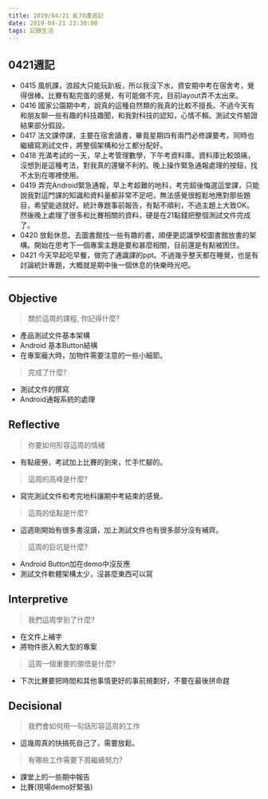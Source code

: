 ```yaml
---
title: 2019/04/21 亂78遭週記
date: 2019-04-21 23:30:00
tags: 記錄生活
---
```

## **0421週記**

- 0415 風帆課，浪超大只能玩趴板，所以我沒下水，資安期中考在宿舍考，覺得很棒。比賽有點完蛋的感覺，有可能做不完，目前layout弄不太出來。
- 0416 國家公園期中考，說真的這種自然類的我真的比較不擅長。不過今天有和朋友聊一些有趣的科技趣聞，和我對科技的認知，心情不賴。測試文件驗證結果部分假設。
- 0417 法文課停課，主要在宿舍讀書，畢竟星期四有兩門必修課要考。同時也繼續寫測試文件，將整個架構和分工都分配好。
- 0418 充滿考試的一天，早上考管理數學，下午考資料庫。資料庫比較頭痛，沒想到是這種考法，對我真的還蠻不利的。晚上操作緊急通報處理的按鈕，找不太到在哪裡使用。
- 0419 弄完Android緊急通報，早上考超難的地科，考完超後悔選這堂課，只能說我對這門課的知識和資料量都非常不足吧，無法感覺很輕鬆地應對那些題目，希望能過就好。統計專題事前報告，有點不順利，不過主題上大致OK。然後晚上處理了很多和比賽相關的資料，硬是在21點錢把整個測試文件完成了。
- 0420 放鬆休息。去圖書館找一些有趣的書，順便更認識學校圖書館放書的架構。開始在思考下一個專案主題是要和甚麼相關，目前還是有點被困住。
- 0421 今天早起吃早餐，做完了通識課的ppt。不過幾乎整天都在睡覺，也是有討論統計專題，大概就是期中後一個休息的快樂時光吧。

---

## **Objective**

> 關於這周的課程, 你記得什麼?

- 產品測試文件基本架構
- Android 基本Button結構
- 在專案龐大時，加物件需要注意的一些小細節。

> 完成了什麼?

- 測試文件的撰寫
- Android通報系統的處理

## **Reflective**

> 你要如何形容這周的情緒

* 有點疲勞，考試加上比賽的到來，忙手忙腳的。

> 這周的高峰是什麼?

* 寫完測試文件和考完地科讓期中考結束的感覺。

> 這周的低點是什麼?

* 這週剛開始有很多書沒讀，加上測試文件也有很多部分沒有補齊。

> 這周的巨坑是什麼?

- Android Button加在demo中沒反應
- 測試文件軟體架構太少，沒甚麼東西可以寫

## **Interpretive**

> 我們這周學到了什麼?

- 在文件上補字
- 將物件嵌入較大型的專案

> 這周一個重要的領悟是什麼?

* 下次比賽要把時間和其他事情更好的事前規劃好，不要在最後拼命趕

## **Decisional**

> 我們會如何用一句話形容這周的工作

* 這幾周真的快搞死自己了，需要放鬆。

>有哪些工作需要下周繼續努力?

- 課堂上的一些期中報告
- 比賽(現場demo好緊張)

